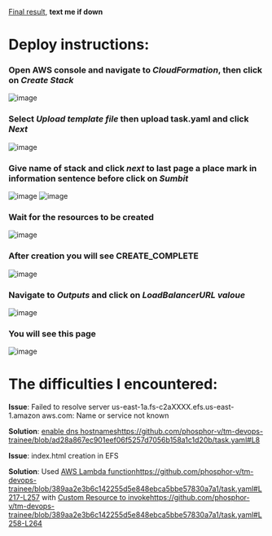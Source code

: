 [Final result](http://tm-devops-trainee-alb-1714219327.eu-north-1.elb.amazonaws.com/), **text me if down**
# Deploy instructions:
### Open AWS console and navigate to *CloudFormation*, then click on *Create Stack*
![image](https://github.com/phosphor-v/tm-devops-trainee/assets/113942255/899ae8d9-fbcb-455a-a024-32223abb6e7f)
### Select *Upload template file* then upload task.yaml and click *Next*
![image](https://github.com/phosphor-v/tm-devops-trainee/assets/113942255/3c4397ed-01f8-4fa4-9e07-f919ecad8056)
### Give name of stack and click *next* to last page a place mark in information sentence before click on *Sumbit*
![image](https://github.com/phosphor-v/tm-devops-trainee/assets/113942255/b53d01ce-3352-4529-b56e-2ed75488cd68)
![image](https://github.com/phosphor-v/tm-devops-trainee/assets/113942255/f93dca92-c168-48a3-be35-53a86b23a9e9)
### Wait for the resources to be created
![image](https://github.com/phosphor-v/tm-devops-trainee/assets/113942255/e69761ee-1c84-499f-acce-867361c3ee29)
### After creation you will see **CREATE_COMPLETE**
![image](https://github.com/phosphor-v/tm-devops-trainee/assets/113942255/03bea937-305f-4e18-9025-a8ca09b967d5)
### Navigate to *Outputs* and click on *LoadBalancerURL valoue*
![image](https://github.com/phosphor-v/tm-devops-trainee/assets/113942255/8f332429-e51c-447b-9915-a6dc0530846a)
### You will see this page
![image](https://github.com/phosphor-v/tm-devops-trainee/assets/113942255/b6ad3009-c1c6-41c4-a42b-9e1745f9d2c4)

# The difficulties I encountered:
 **Issue**: Failed to resolve server us-east-1a.fs-c2aXXXX.efs.us-east-1.amazon
aws.com: Name or service not known


 **Solution**: [enable dns hostnames](https://github.com/phosphor-v/tm-devops-trainee/blob/ad28a867ec901eef06f5257d7056b158a1c1d20b/task.yaml#L8)https://github.com/phosphor-v/tm-devops-trainee/blob/ad28a867ec901eef06f5257d7056b158a1c1d20b/task.yaml#L8

 
 **Issue**: index.html creation in EFS

 
 **Solution**: Used [AWS Lambda function](https://github.com/phosphor-v/tm-devops-trainee/blob/389aa2e3b6c142255d5e848ebca5bbe57830a7a1/task.yaml#L217)https://github.com/phosphor-v/tm-devops-trainee/blob/389aa2e3b6c142255d5e848ebca5bbe57830a7a1/task.yaml#L217-L257 with [Custom Resource to invoke](https://github.com/phosphor-v/tm-devops-trainee/blob/389aa2e3b6c142255d5e848ebca5bbe57830a7a1/task.yaml#L258)https://github.com/phosphor-v/tm-devops-trainee/blob/389aa2e3b6c142255d5e848ebca5bbe57830a7a1/task.yaml#L258-L264

